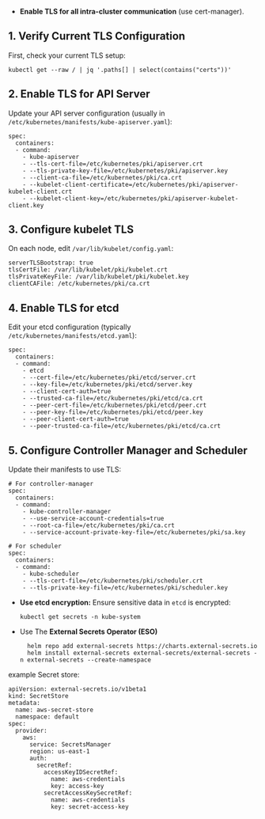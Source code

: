 
-   **Enable TLS for all intra-cluster communication** (use cert-manager).
## 1. Verify Current TLS Configuration

First, check your current TLS setup:

	kubectl get --raw / | jq '.paths[] | select(contains("certs"))'

## 2. Enable TLS for API Server

Update your API server configuration (usually in  `/etc/kubernetes/manifests/kube-apiserver.yaml`):

	spec:
	  containers:
	  - command:
	    - kube-apiserver
	    - --tls-cert-file=/etc/kubernetes/pki/apiserver.crt
	    - --tls-private-key-file=/etc/kubernetes/pki/apiserver.key
	    - --client-ca-file=/etc/kubernetes/pki/ca.crt
	    - --kubelet-client-certificate=/etc/kubernetes/pki/apiserver-kubelet-client.crt
	    - --kubelet-client-key=/etc/kubernetes/pki/apiserver-kubelet-client.key

## 3. Configure kubelet TLS

On each node, edit  `/var/lib/kubelet/config.yaml`:

	serverTLSBootstrap: true
	tlsCertFile: /var/lib/kubelet/pki/kubelet.crt
	tlsPrivateKeyFile: /var/lib/kubelet/pki/kubelet.key
	clientCAFile: /etc/kubernetes/pki/ca.crt

## 4. Enable TLS for etcd

Edit your etcd configuration (typically  `/etc/kubernetes/manifests/etcd.yaml`):

	spec:
	  containers:
	  - command:
	    - etcd
	    - --cert-file=/etc/kubernetes/pki/etcd/server.crt
	    - --key-file=/etc/kubernetes/pki/etcd/server.key
	    - --client-cert-auth=true
	    - --trusted-ca-file=/etc/kubernetes/pki/etcd/ca.crt
	    - --peer-cert-file=/etc/kubernetes/pki/etcd/peer.crt
	    - --peer-key-file=/etc/kubernetes/pki/etcd/peer.key
	    - --peer-client-cert-auth=true
	    - --peer-trusted-ca-file=/etc/kubernetes/pki/etcd/ca.crt

## 5. Configure Controller Manager and Scheduler

Update their manifests to use TLS:

	# For controller-manager
	spec:
	  containers:
	  - command:
	    - kube-controller-manager
	    - --use-service-account-credentials=true
	    - --root-ca-file=/etc/kubernetes/pki/ca.crt
	    - --service-account-private-key-file=/etc/kubernetes/pki/sa.key

	# For scheduler
	spec:
	  containers:
	  - command:
	    - kube-scheduler
	    - --tls-cert-file=/etc/kubernetes/pki/scheduler.crt
	    - --tls-private-key-file=/etc/kubernetes/pki/scheduler.key

-   **Use etcd encryption:** Ensure sensitive data in `etcd` is encrypted:

		kubectl get secrets -n kube-system

- Use The **External Secrets Operator (ESO)**
		
		helm repo add external-secrets https://charts.external-secrets.io
		helm install external-secrets external-secrets/external-secrets -n external-secrets --create-namespace
		
example Secret store:

	apiVersion: external-secrets.io/v1beta1
	kind: SecretStore
	metadata:
	  name: aws-secret-store
	  namespace: default
	spec:
	  provider:
	    aws:
	      service: SecretsManager
	      region: us-east-1
	      auth:
	        secretRef:
	          accessKeyIDSecretRef:
	            name: aws-credentials
	            key: access-key
	          secretAccessKeySecretRef:
	            name: aws-credentials
	            key: secret-access-key



 
